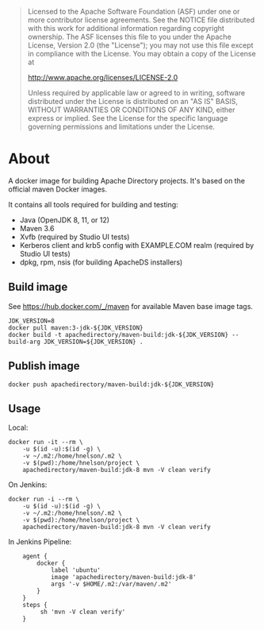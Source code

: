 > Licensed to the Apache Software Foundation (ASF) under one
> or more contributor license agreements.  See the NOTICE file
> distributed with this work for additional information
> regarding copyright ownership.  The ASF licenses this file
> to you under the Apache License, Version 2.0 (the
> "License"); you may not use this file except in compliance
> with the License.  You may obtain a copy of the License at
>
>    http://www.apache.org/licenses/LICENSE-2.0
>
> Unless required by applicable law or agreed to in writing,
> software distributed under the License is distributed on an
> "AS IS" BASIS, WITHOUT WARRANTIES OR CONDITIONS OF ANY
> KIND, either express or implied.  See the License for the
> specific language governing permissions and limitations
> under the License.


# About

A docker image for building Apache Directory projects. It's based on the official maven Docker images.

It contains all tools required for building and testing:
* Java (OpenJDK 8, 11, or 12)
* Maven 3.6
* Xvfb (required by Studio UI tests)
* Kerberos client and krb5 config with EXAMPLE.COM realm (required by Studio UI tests)
* dpkg, rpm, nsis (for building ApacheDS installers)

## Build image

See <https://hub.docker.com/_/maven> for available Maven base image tags.

```
JDK_VERSION=8
docker pull maven:3-jdk-${JDK_VERSION}
docker build -t apachedirectory/maven-build:jdk-${JDK_VERSION} --build-arg JDK_VERSION=${JDK_VERSION} .
```

## Publish image

```
docker push apachedirectory/maven-build:jdk-${JDK_VERSION}
```

## Usage

Local:

```
docker run -it --rm \
    -u $(id -u):$(id -g) \
    -v ~/.m2:/home/hnelson/.m2 \
    -v $(pwd):/home/hnelson/project \
    apachedirectory/maven-build:jdk-8 mvn -V clean verify
```

On Jenkins:

```
docker run -i --rm \
    -u $(id -u):$(id -g) \
    -v ~/.m2:/home/hnelson/.m2 \
    -v $(pwd):/home/hnelson/project \
    apachedirectory/maven-build:jdk-8 mvn -V clean verify
```

In Jenkins Pipeline:

```
    agent {
        docker {
            label 'ubuntu'
            image 'apachedirectory/maven-build:jdk-8'
            args '-v $HOME/.m2:/var/maven/.m2'
        }
    }
    steps {
         sh 'mvn -V clean verify'
    }
```
